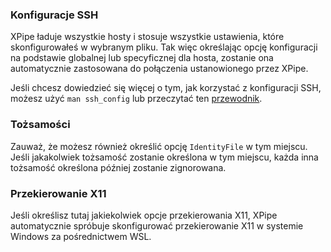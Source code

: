 ### Konfiguracje SSH

XPipe ładuje wszystkie hosty i stosuje wszystkie ustawienia, które skonfigurowałeś w wybranym pliku. Tak więc określając opcję konfiguracji na podstawie globalnej lub specyficznej dla hosta, zostanie ona automatycznie zastosowana do połączenia ustanowionego przez XPipe.

Jeśli chcesz dowiedzieć się więcej o tym, jak korzystać z konfiguracji SSH, możesz użyć `man ssh_config` lub przeczytać ten [przewodnik](https://www.ssh.com/academy/ssh/config).

### Tożsamości

Zauważ, że możesz również określić opcję `IdentityFile` w tym miejscu. Jeśli jakakolwiek tożsamość zostanie określona w tym miejscu, każda inna tożsamość określona później zostanie zignorowana.

### Przekierowanie X11

Jeśli określisz tutaj jakiekolwiek opcje przekierowania X11, XPipe automatycznie spróbuje skonfigurować przekierowanie X11 w systemie Windows za pośrednictwem WSL.